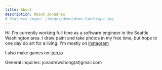 ```yaml
---
title: About
description: About Jonadrew
# featured_image: /images/demo/demo-landscape.jpg
---
```



Hi. I'm currently working full time as a software engineer in the Seattle Washington area.
 I draw paint and take photos in my free time, but hope to one day do art for a living. I'm
 mostly on [Instagram](https://www.instagram.com/jonadrew_/)

I also make games on [itch.io](https://jonadrew.itch.io/)
 
  <!-- but I also have a gallery up on 
 [Daily Paint Works](https://www.dailypaintworks.com/Artists/-jonadrew-13091) for most of 
 my oil paintings -->


General inquiries: jonadrewchong(at)gmail.com